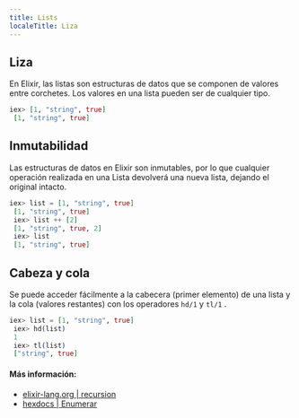 ```yaml
---
title: Lists
localeTitle: Liza
---
```

## Liza

En Elixir, las listas son estructuras de datos que se componen de valores entre corchetes. Los valores en una lista pueden ser de cualquier tipo.

```elixir
iex> [1, "string", true] 
 [1, "string", true] 
```

## Inmutabilidad

Las estructuras de datos en Elixir son inmutables, por lo que cualquier operación realizada en una Lista devolverá una nueva lista, dejando el original intacto.

```elixir
iex> list = [1, "string", true] 
 [1, "string", true] 
 iex> list ++ [2] 
 [1, "string", true, 2] 
 iex> list 
 [1, "string", true] 
```

## Cabeza y cola

Se puede acceder fácilmente a la cabecera (primer elemento) de una lista y la cola (valores restantes) con los operadores `hd/1` y `tl/1` .

```elixir
iex> list = [1, "string", true] 
 iex> hd(list) 
 1 
 iex> tl(list) 
 ["string", true] 
```

#### Más información:

*   [elixir-lang.org | recursion](https://elixir-lang.org/getting-started/basic-types.html#linked-lists)
*   [hexdocs | Enumerar](https://hexdocs.pm/elixir/List.html)